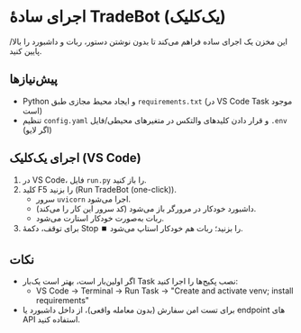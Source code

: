 # اجرای سادهٔ TradeBot (یک‌کلیک)

این مخزن یک اجرای ساده فراهم می‌کند تا بدون نوشتن دستور، ربات و داشبورد را بالا/پایین کنید.

## پیش‌نیازها
- Python و ایجاد محیط مجازی طبق `requirements.txt` (در VS Code Task موجود است)
- تنظیم `config.yaml` و قرار دادن کلیدهای والتکس در متغیرهای محیطی/فایل `.env` (اگر لایو)

## اجرای یک‌کلیک (VS Code)
1. در VS Code، فایل `run.py` را باز کنید.
2. کلید F5 را بزنید (Run TradeBot (one-click)).
   - سرور `uvicorn` اجرا می‌شود.
   - داشبورد خودکار در مرورگر باز می‌شود (کد سرور این کار را می‌کند).
   - ربات به‌صورت خودکار استارت می‌شود.
3. برای توقف، دکمهٔ Stop ⏹️ را بزنید؛ ربات هم خودکار استاپ می‌شود.

## نکات
- اگر اولین‌بار است، بهتر است یک‌بار Task نصب پکیج‌ها را اجرا کنید:
  - VS Code → Terminal → Run Task → "Create and activate venv; install requirements"
- برای تست امن سفارش (بدون معامله واقعی)، از داخل داشبورد یا endpoint های API استفاده کنید.
